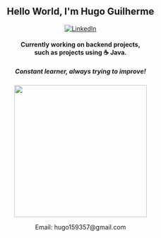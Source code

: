 <h2 align="center">Hello World, I'm Hugo Guilherme</h2>

<p align="center">
  <a href="https://www.linkedin.com/in/hugo-guilherme-costa">
    <img src="https://img.shields.io/badge/LinkedIn-000?style=for-the-badge&logo=linkedin&logoColor=blue" alt="LinkedIn"/>
  </a>
</p>

<h4 align="center">Currently working on backend projects,<br/>such as projects using ☕ Java.</h4>

<h5 align="center">Constant learner, always trying to improve!</h5>

<p align="center">
  <a href="https://github.com/anuraghazra/github-readme-stats"> 
    <img src="https://github-readme-stats.vercel.app/api/top-langs/?username=HugoGuilherme&layout=compact&theme=gruvbox" style="max-width:100%;" width="300">
  </a>
</p>

<p align="center">Email: hugo159357@gmail.com</p>
